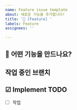 ```yaml
---
name: Feature issue template
about: 새로운 기능을 추가합니다!
title: '🚀 [Feature] '
labels: Feature
assignees: ''

---
```

 
## 🚀 어떤 기능을 만드나요?

## 작업 중인 브랜치

## ☑ Implement TODO
- [ ] 작업
